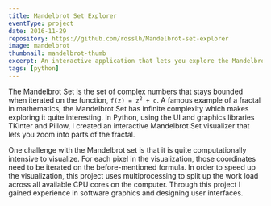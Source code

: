 ```yaml
---
title: Mandelbrot Set Explorer
eventType: project
date: 2016-11-29
repository: https://github.com/rosslh/Mandelbrot-set-explorer
image: mandelbrot
thumbnail: mandelbrot-thumb
excerpt: An interactive application that lets you explore the Mandelbrot set fractal. Made with Python and TKinter.
tags: [python]
---
```


The Mandelbrot Set is the set of complex numbers that stays bounded when iterated on the function, <code>f(z) = z<sup>2</sup> + c</code>. A famous example of a fractal in mathematics, the Mandelbrot Set has infinite complexity which makes exploring it quite interesting. In Python, using the UI and graphics libraries TKinter and Pillow, I created an interactive Mandelbrot Set visualizer that lets you zoom into parts of the fractal.

One challenge with the Mandelbrot set is that it is quite computationally intensive to visualize. For each pixel in the visualization, those coordinates need to be iterated on the before-mentioned formula. In order to speed up the visualization, this project uses multiprocessing to split up the work load across all available CPU cores on the computer. Through this project I gained experience in software graphics and designing user interfaces.
